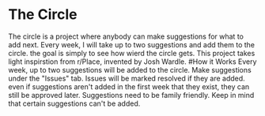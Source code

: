 # The Circle
The circle is a project where anybody can make suggestions for what to add next. Every week, I will take up to two suggestions and add them to the circle. the goal is simply to see how wierd the circle gets. This project takes light inspirstion from r/Place, invented by Josh Wardle.
#How it Works
Every week, up to two suggestions will be added to the circle. Make suggestions under the "Issues" tab. Issues will be marked resolved if they are added. even if suggestions aren't added in the first week that they exist, they can still be approved later. Suggestions need to be family friendly. Keep in mind that certain suggestions can't be added.
